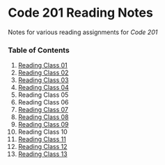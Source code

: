 # Code 201 Reading Notes #

Notes for various reading assignments for *Code 201*

### Table of Contents ###
1. [Reading Class 01](class01.md)
1. [Reading Class 02](class02.md)
1. [Reading Class 03](class03.md)
1. [Reading Class 04](class04.md)
1. Reading Class 05
1. Reading Class 06
1. [Reading Class 07](class07.md)
1. [Reading Class 08](class08.md)
1. [Reading Class 09](class09.md)
1. Reading Class 10
1. [Reading Class 11](class11.md)
1. [Reading Class 12](class12.md)
1. [Reading Class 13](class13.md)